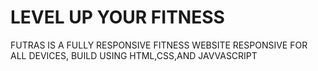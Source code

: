 # LEVEL UP YOUR FITNESS
FUTRAS  IS A FULLY RESPONSIVE FITNESS WEBSITE 
RESPONSIVE FOR ALL DEVICES, BUILD USING HTML,CSS,AND JAVVASCRIPT
